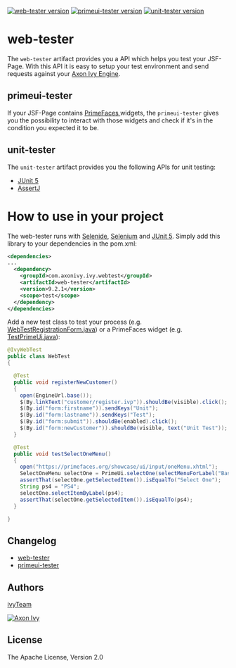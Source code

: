 [![web-tester version][0]][1] [![primeui-tester version][2]][3] [![unit-tester version][4]][5]

# web-tester
The `web-tester` artifact provides you a API which helps you test your JSF-Page.
With this API it is easy to setup your test environment and send requests
against your [Axon Ivy Engine](https://developer.axonivy.com/download). 

## primeui-tester
If your JSF-Page contains [PrimeFaces ](https://www.primefaces.org/showcase/)
widgets, the `primeui-tester` gives you the possibility to interact with those
widgets and check if it's in the condition you expected it to be. 

## unit-tester
The `unit-tester` artifact provides you the following APIs for unit testing:
* [JUnit 5](https://junit.org/junit5/) 
* [AssertJ](https://assertj.github.io/doc/)

# How to use in your project
The web-tester runs with [Selenide](https://selenide.org/),
[Selenium](https://selenium.dev/projects/) and [JUnit
5](https://junit.org/junit5/). Simply add this library to your dependencies in
the pom.xml:

```xml
<dependencies>
...
  <dependency>
    <groupId>com.axonivy.ivy.webtest</groupId>
    <artifactId>web-tester</artifactId>
    <version>9.2.1</version>
    <scope>test</scope>
  </dependency>
</dependencies>
```

Add a new test class to test your process (e.g.
[WebTestRegistrationForm.java](https://github.com/axonivy/project-build-examples/blob/master/compile-test/crmIntegrationTests/src_test/ch/ivyteam/integrationtest/WebTestRegistrationForm.java))
or a PrimeFaces widget (e.g.
[TestPrimeUi.java](primeui-tester/src/test/java/com/axonivy/ivy/webtest/primeui/TestPrimeUi.java)):

```java
@IvyWebTest
public class WebTest
{

  @Test
  public void registerNewCustomer()
  {
    open(EngineUrl.base());
    $(By.linkText("customer/register.ivp")).shouldBe(visible).click();
    $(By.id("form:firstname")).sendKeys("Unit");
    $(By.id("form:lastname")).sendKeys("Test");
    $(By.id("form:submit")).shouldBe(enabled).click();
    $(By.id("form:newCustomer")).shouldBe(visible, text("Unit Test"));
  }

  @Test
  public void testSelectOneMenu()
  {
    open("https://primefaces.org/showcase/ui/input/oneMenu.xhtml");
    SelectOneMenu selectOne = PrimeUi.selectOne(selectMenuForLabel("Basic:"));
    assertThat(selectOne.getSelectedItem()).isEqualTo("Select One");
    String ps4 = "PS4";
    selectOne.selectItemByLabel(ps4);
    assertThat(selectOne.getSelectedItem()).isEqualTo(ps4);
  }

}
```

## Changelog
- [web-tester](web-tester/CHANGELOG.md)
- [primeui-tester](primeui-tester/CHANGELOG.md)

## Authors

[ivyTeam](https://developer.axonivy.com/)

[![Axon Ivy](https://www.axonivy.com/hubfs/brand/axonivy-logo-black.svg)](http://www.axonivy.com)


## License
The Apache License, Version 2.0

[0]: https://img.shields.io/badge/web--tester-9.2.1-green
[1]: https://repo1.maven.org/maven2/com/axonivy/ivy/webtest/web-tester/
[2]: https://img.shields.io/badge/primeui--tester-9.2.1-green
[3]: https://repo1.maven.org/maven2/com/axonivy/ivy/webtest/primeui-tester/
[4]: https://img.shields.io/badge/unit--tester-9.2.1-green
[5]: https://repo1.maven.org/maven2/com/axonivy/ivy/test/unit-tester/
